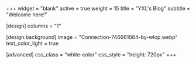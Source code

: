 +++
widget = "blank"
active = true
weight = 15
title = "YXL's Blog"
subtitle = "Welcome here!"

[design]
  columns = "1"

[design.background]
  image = "Connection-746661664-by-wlop.webp"
  text_color_light = true

[advanced]
  css_class = "white-color"
  css_style = "height: 720px"
+++
